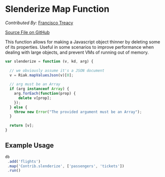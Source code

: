 # Slenderize Map Function

_Contributed By:_ [Francisco Treacy](https://github.com/frank06)

[Source File on GitHub](https://github.com/basho/riak_function_contrib/blob/master/mapreduce/js/slenderize.js)
 
This function allows for making a Javascript object thinner by deleting some of its properties. Useful in some scenarios to improve performance when dealing with large objects, and prevent VMs of running out of memory.

```js
var slenderize = function (v, kd, arg) {
  
  // we obviously assume it's a JSON document
  v = Riak.mapValuesJson(v)[0];
  
  // arg must be an Array
  if (arg instanceof Array) {
    arg.forEach(function(prop) {
      delete v[prop];
    });
  } else {
    throw new Error("The provided argument must be an Array");
  }
  
  return [v];
}
```

## Example Usage

```js
db
 .add('flights')
 .map('Contrib.slenderize', ['passengers', 'tickets'])
 .run()
```
